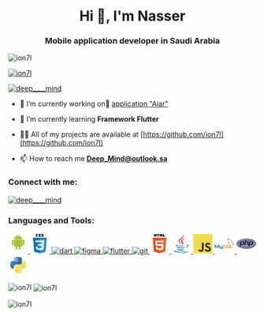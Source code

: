 <h1 align="center">Hi 👋, I'm Nasser</h1>
<h3 align="center">Mobile application developer in Saudi Arabia</h3>

<p align="left"> <img src="https://komarev.com/ghpvc/?username=ion7l&label=Profile%20views&color=0e75b6&style=flat" alt="ion7l" /> </p>

<p align="left"> <a href="https://github.com/ryo-ma/github-profile-trophy"><img src="https://github-profile-trophy.vercel.app/?username=ion7l" alt="ion7l" /></a> </p>

<p align="left"> <a href="https://twitter.com/deep____mind" target="blank"><img src="https://img.shields.io/twitter/follow/deep____mind?logo=twitter&style=for-the-badge" alt="deep____mind" /></a> </p>

- 🔭 I’m currently working on [ِapplication "Ajar"](https://github.com/ion7l/Graduation_Project_Ajar)

- 🌱 I’m currently learning **Framework Flutter**

- 👨‍💻 All of my projects are available at [https://github.com/ion7l](https://github.com/ion7l)

- 📫 How to reach me **Deep_Mind@outlook.sa**

<h3 align="left">Connect with me:</h3>
<p align="left">
<a href="https://twitter.com/deep____mind" target="blank"><img align="center" src="https://raw.githubusercontent.com/rahuldkjain/github-profile-readme-generator/master/src/images/icons/Social/twitter.svg" alt="deep____mind" height="30" width="40" /></a>
</p>

<h3 align="left">Languages and Tools:</h3>
<p align="left"> <a href="https://developer.android.com" target="_blank" rel="noreferrer"> <img src="https://raw.githubusercontent.com/devicons/devicon/master/icons/android/android-original-wordmark.svg" alt="android" width="40" height="40"/> </a> <a href="https://www.w3schools.com/css/" target="_blank" rel="noreferrer"> <img src="https://raw.githubusercontent.com/devicons/devicon/master/icons/css3/css3-original-wordmark.svg" alt="css3" width="40" height="40"/> </a> <a href="https://dart.dev" target="_blank" rel="noreferrer"> <img src="https://www.vectorlogo.zone/logos/dartlang/dartlang-icon.svg" alt="dart" width="40" height="40"/> </a> <a href="https://www.figma.com/" target="_blank" rel="noreferrer"> <img src="https://www.vectorlogo.zone/logos/figma/figma-icon.svg" alt="figma" width="40" height="40"/> </a> <a href="https://flutter.dev" target="_blank" rel="noreferrer"> <img src="https://www.vectorlogo.zone/logos/flutterio/flutterio-icon.svg" alt="flutter" width="40" height="40"/> </a> <a href="https://git-scm.com/" target="_blank" rel="noreferrer"> <img src="https://www.vectorlogo.zone/logos/git-scm/git-scm-icon.svg" alt="git" width="40" height="40"/> </a> <a href="https://www.w3.org/html/" target="_blank" rel="noreferrer"> <img src="https://raw.githubusercontent.com/devicons/devicon/master/icons/html5/html5-original-wordmark.svg" alt="html5" width="40" height="40"/> </a> <a href="https://www.java.com" target="_blank" rel="noreferrer"> <img src="https://raw.githubusercontent.com/devicons/devicon/master/icons/java/java-original.svg" alt="java" width="40" height="40"/> </a> <a href="https://developer.mozilla.org/en-US/docs/Web/JavaScript" target="_blank" rel="noreferrer"> <img src="https://raw.githubusercontent.com/devicons/devicon/master/icons/javascript/javascript-original.svg" alt="javascript" width="40" height="40"/> </a> <a href="https://www.mysql.com/" target="_blank" rel="noreferrer"> <img src="https://raw.githubusercontent.com/devicons/devicon/master/icons/mysql/mysql-original-wordmark.svg" alt="mysql" width="40" height="40"/> </a> <a href="https://www.php.net" target="_blank" rel="noreferrer"> <img src="https://raw.githubusercontent.com/devicons/devicon/master/icons/php/php-original.svg" alt="php" width="40" height="40"/> </a> <a href="https://www.python.org" target="_blank" rel="noreferrer"> <img src="https://raw.githubusercontent.com/devicons/devicon/master/icons/python/python-original.svg" alt="python" width="40" height="40"/> </a> </p>

<p><img align="left" src="https://github-readme-stats.vercel.app/api/top-langs?username=ion7l&show_icons=true&locale=en&layout=compact" alt="ion7l" /></p>

<p>&nbsp;<img align="center" src="https://github-readme-stats.vercel.app/api?username=ion7l&show_icons=true&locale=en" alt="ion7l" /></p>

<p><img align="center" src="https://github-readme-streak-stats.herokuapp.com/?user=ion7l&" alt="ion7l" /></p>
